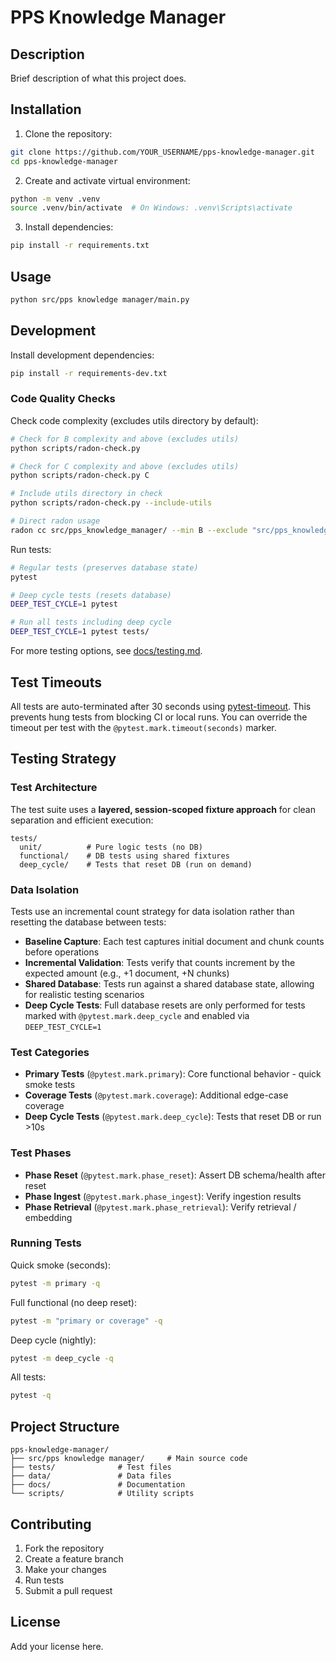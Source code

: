 # PPS Knowledge Manager

## Description
Brief description of what this project does.

## Installation

1. Clone the repository:
```bash
git clone https://github.com/YOUR_USERNAME/pps-knowledge-manager.git
cd pps-knowledge-manager
```

2. Create and activate virtual environment:
```bash
python -m venv .venv
source .venv/bin/activate  # On Windows: .venv\Scripts\activate
```

3. Install dependencies:
```bash
pip install -r requirements.txt
```

## Usage

```bash
python src/pps knowledge manager/main.py
```

## Development

Install development dependencies:
```bash
pip install -r requirements-dev.txt
```

### Code Quality Checks

Check code complexity (excludes utils directory by default):
```bash
# Check for B complexity and above (excludes utils)
python scripts/radon-check.py

# Check for C complexity and above (excludes utils)
python scripts/radon-check.py C

# Include utils directory in check
python scripts/radon-check.py --include-utils

# Direct radon usage
radon cc src/pps_knowledge_manager/ --min B --exclude "src/pps_knowledge_manager/utils/*"
```

Run tests:
```bash
# Regular tests (preserves database state)
pytest

# Deep cycle tests (resets database)
DEEP_TEST_CYCLE=1 pytest

# Run all tests including deep cycle
DEEP_TEST_CYCLE=1 pytest tests/
```

For more testing options, see [docs/testing.md](docs/testing.md).

## Test Timeouts

All tests are auto-terminated after 30 seconds using [pytest-timeout](https://pypi.org/project/pytest-timeout/). This prevents hung tests from blocking CI or local runs. You can override the timeout per test with the `@pytest.mark.timeout(seconds)` marker.

## Testing Strategy

### Test Architecture
The test suite uses a **layered, session-scoped fixture approach** for clean separation and efficient execution:

```
tests/
  unit/          # Pure logic tests (no DB)
  functional/    # DB tests using shared fixtures
  deep_cycle/    # Tests that reset DB (run on demand)
```

### Data Isolation
Tests use an incremental count strategy for data isolation rather than resetting the database between tests:

- **Baseline Capture**: Each test captures initial document and chunk counts before operations
- **Incremental Validation**: Tests verify that counts increment by the expected amount (e.g., +1 document, +N chunks)
- **Shared Database**: Tests run against a shared database state, allowing for realistic testing scenarios
- **Deep Cycle Tests**: Full database resets are only performed for tests marked with `@pytest.mark.deep_cycle` and enabled via `DEEP_TEST_CYCLE=1`

### Test Categories
- **Primary Tests** (`@pytest.mark.primary`): Core functional behavior - quick smoke tests
- **Coverage Tests** (`@pytest.mark.coverage`): Additional edge-case coverage
- **Deep Cycle Tests** (`@pytest.mark.deep_cycle`): Tests that reset DB or run >10s

### Test Phases
- **Phase Reset** (`@pytest.mark.phase_reset`): Assert DB schema/health after reset
- **Phase Ingest** (`@pytest.mark.phase_ingest`): Verify ingestion results  
- **Phase Retrieval** (`@pytest.mark.phase_retrieval`): Verify retrieval / embedding

### Running Tests

Quick smoke (seconds):
```bash
pytest -m primary -q
```

Full functional (no deep reset):
```bash
pytest -m "primary or coverage" -q
```

Deep cycle (nightly):
```bash
pytest -m deep_cycle -q
```

All tests:
```bash
pytest -q
```

## Project Structure

```
pps-knowledge-manager/
├── src/pps knowledge manager/     # Main source code
├── tests/              # Test files
├── data/               # Data files
├── docs/               # Documentation
└── scripts/            # Utility scripts
```

## Contributing

1. Fork the repository
2. Create a feature branch
3. Make your changes
4. Run tests
5. Submit a pull request

## License

Add your license here.
